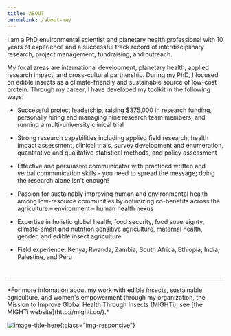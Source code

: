 ```yaml
---
title: ABOUT
permalink: /about-me/
---
```


I am a PhD environmental scientist and planetary health professional with
10 years of experience and a successful track record of
interdisciplinary research, project management, fundraising, and
outreach.

My focal areas are international development, planetary health,
applied research impact, and cross-cultural partnership.  During my PhD, I
focused on edible insects as a climate-friendly and sustainable source
of low-cost protein.  Through my
career, I have developed my toolkit in the following ways:

  
- Successful project leadership, raising $375,000 in
  research funding, personally hiring and managing nine research team
  members, and running a multi-university clinical trial

- Strong research capabilities including applied field research,
  health impact assessment, clinical trials, survey development and
  enumeration, quantitative and qualitative statistical methods, and
  policy assessment
  
- Effective and persuasive communicator with practiced written
  and verbal communication skills - you need to spread the message;
  doing the research alone isn't enough!
  
* Passion for sustainably improving human and environmental health
  among low-resource communities by optimizing co-benefits across the
  agriculture – environment – human health nexus 
  
- Expertise in holistic global health, food security, food
  sovereignty, climate-smart and nutrition sensitive agriculture,
  maternal health, gender, and edible insect agriculture
  
- Field experience: Kenya, Rwanda, Zambia, South Africa, Ethiopia,
  India, Palestine, and Peru
  
<br>

<hr>
*For more infomation about my work with edible insects, sustainable
agriculture, and women's empowerment through my organization, the Mission to Improve
Global Health Through Insects (MIGHTi), see [the MIGHTi
website](http://mighti.co/).*

![image-title-here](/assets/img/headshot.png){:class="img-responsive"}
